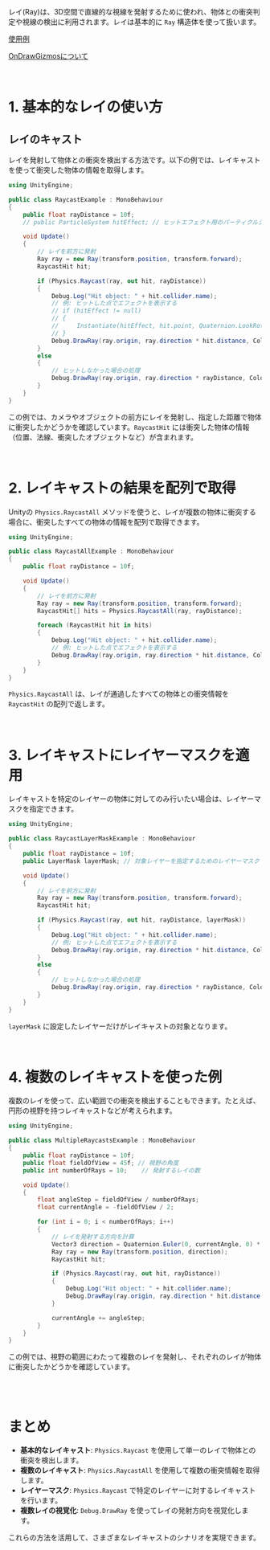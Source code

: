レイ(Ray)は、3D空間で直線的な視線を発射するために使われ、物体との衝突判定や視線の検出に利用されます。レイは基本的に `Ray` 構造体を使って扱います。

[使用例](Detect/Detect.md)

[OnDrawGizmosについて](OnDrawGizmos.md)

<br>


# 1. 基本的なレイの使い方

## レイのキャスト
レイを発射して物体との衝突を検出する方法です。以下の例では、レイキャストを使って衝突した物体の情報を取得します。

```csharp
using UnityEngine;

public class RaycastExample : MonoBehaviour
{
    public float rayDistance = 10f;
    // public ParticleSystem hitEffect; // ヒットエフェクト用のパーティクルシステムプレハブ

    void Update()
    {
        // レイを前方に発射
        Ray ray = new Ray(transform.position, transform.forward);
        RaycastHit hit;

        if (Physics.Raycast(ray, out hit, rayDistance))
        {
            Debug.Log("Hit object: " + hit.collider.name);
            // 例: ヒットした点でエフェクトを表示する
            // if (hitEffect != null)
            // {
            //     Instantiate(hitEffect, hit.point, Quaternion.LookRotation(hit.normal));
            // }
            Debug.DrawRay(ray.origin, ray.direction * hit.distance, Color.red);
        }
        else
        {
            // ヒットしなかった場合の処理
            Debug.DrawRay(ray.origin, ray.direction * rayDistance, Color.green);
        }
    }
}
```

この例では、カメラやオブジェクトの前方にレイを発射し、指定した距離で物体に衝突したかどうかを確認しています。`RaycastHit` には衝突した物体の情報（位置、法線、衝突したオブジェクトなど）が含まれます。


<br>


# 2. レイキャストの結果を配列で取得

Unityの `Physics.RaycastAll` メソッドを使うと、レイが複数の物体に衝突する場合に、衝突したすべての物体の情報を配列で取得できます。

```csharp
using UnityEngine;

public class RaycastAllExample : MonoBehaviour
{
    public float rayDistance = 10f;

    void Update()
    {
        // レイを前方に発射
        Ray ray = new Ray(transform.position, transform.forward);
        RaycastHit[] hits = Physics.RaycastAll(ray, rayDistance);

        foreach (RaycastHit hit in hits)
        {
            Debug.Log("Hit object: " + hit.collider.name);
            // 例: ヒットした点でエフェクトを表示する
            Debug.DrawRay(ray.origin, ray.direction * hit.distance, Color.red);
        }
    }
}
```

`Physics.RaycastAll` は、レイが通過したすべての物体との衝突情報を `RaycastHit` の配列で返します。


<br>


# 3. レイキャストにレイヤーマスクを適用

レイキャストを特定のレイヤーの物体に対してのみ行いたい場合は、レイヤーマスクを指定できます。

```csharp
using UnityEngine;

public class RaycastLayerMaskExample : MonoBehaviour
{
    public float rayDistance = 10f;
    public LayerMask layerMask; // 対象レイヤーを指定するためのレイヤーマスク

    void Update()
    {
        // レイを前方に発射
        Ray ray = new Ray(transform.position, transform.forward);
        RaycastHit hit;

        if (Physics.Raycast(ray, out hit, rayDistance, layerMask))
        {
            Debug.Log("Hit object: " + hit.collider.name);
            // 例: ヒットした点でエフェクトを表示する
            Debug.DrawRay(ray.origin, ray.direction * hit.distance, Color.red);
        }
        else
        {
            // ヒットしなかった場合の処理
            Debug.DrawRay(ray.origin, ray.direction * rayDistance, Color.green);
        }
    }
}
```

`layerMask` に設定したレイヤーだけがレイキャストの対象となります。

<br>

# 4. 複数のレイキャストを使った例

複数のレイを使って、広い範囲での衝突を検出することもできます。たとえば、円形の視野を持つレイキャストなどが考えられます。

```csharp
using UnityEngine;

public class MultipleRaycastsExample : MonoBehaviour
{
    public float rayDistance = 10f;
    public float fieldOfView = 45f; // 視野の角度
    public int numberOfRays = 10;    // 発射するレイの数

    void Update()
    {
        float angleStep = fieldOfView / numberOfRays;
        float currentAngle = -fieldOfView / 2;

        for (int i = 0; i < numberOfRays; i++)
        {
            // レイを発射する方向を計算
            Vector3 direction = Quaternion.Euler(0, currentAngle, 0) * transform.forward;
            Ray ray = new Ray(transform.position, direction);
            RaycastHit hit;

            if (Physics.Raycast(ray, out hit, rayDistance))
            {
                Debug.Log("Hit object: " + hit.collider.name);
                Debug.DrawRay(ray.origin, ray.direction * hit.distance, Color.red);
            }

            currentAngle += angleStep;
        }
    }
}
```

この例では、視野の範囲にわたって複数のレイを発射し、それぞれのレイが物体に衝突したかどうかを確認しています。


<br>



<br>


# まとめ

- **基本的なレイキャスト**: `Physics.Raycast` を使用して単一のレイで物体との衝突を検出します。
- **複数のレイキャスト**: `Physics.RaycastAll` を使用して複数の衝突情報を取得します。
- **レイヤーマスク**: `Physics.Raycast` で特定のレイヤーに対するレイキャストを行います。
- **複数レイの視覚化**: `Debug.DrawRay` を使ってレイの発射方向を視覚化します。

これらの方法を活用して、さまざまなレイキャストのシナリオを実現できます。
